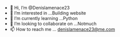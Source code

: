 - 👋 Hi, I’m @Denislamenace23
- 👀 I’m interested in ...Building website
- 🌱 I’m currently learning ...Python 
- 💞️ I’m looking to collaborate on ...Notmuch
- 📫 How to reach me ... denislamenace23@me.com

<!---
Denislamenace23/Denislamenace23 is a ✨ special ✨ repository because its `README.md` (this file) appears on your GitHub profile.
You can click the Preview link to take a look at your changes.
--->
